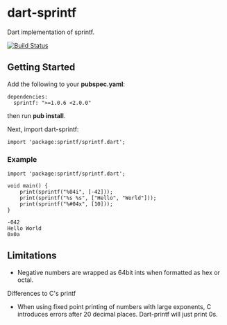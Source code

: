 dart-sprintf
============

Dart implementation of sprintf.

[![Build Status](https://drone.io/naddiseo/dart-sprintf/status.png)](https://drone.io/naddiseo/dart-sprintf/latest)

Getting Started
---------------

Add the following to your **pubspec.yaml**:

```
dependencies:
  sprintf: ">=1.0.6 <2.0.0"
```

then run **pub install**.

Next, import dart-sprintf:

```
import 'package:sprintf/sprintf.dart';
```

### Example
```
import 'package:sprintf/sprintf.dart';

void main() {
	print(sprintf("%04i", [-42]));
	print(sprintf("%s %s", ["Hello", "World"]));
	print(sprintf("%#04x", [10]));
}
```

```
-042
Hello World
0x0a
```

Limitations
-----------

* Negative numbers are wrapped as 64bit ints when formatted as hex or octal.

Differences to C's printf

* When using fixed point printing of numbers with large exponents, C introduces errors after 20 decimal places. Dart-printf will just print 0s.
